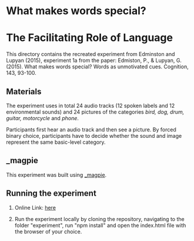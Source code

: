 # What makes words special?
# The Facilitating Role of Language

This directory contains the recreated experiment from Edminston and Lupyan (2015), experiment 1a from the paper:
Edmiston, P., & Lupyan, G. (2015). What makes words special? Words as unmotivated cues. Cognition, 143, 93-100.


## Materials

The experiment uses in total 24 audio tracks (12 spoken labels and 12 environmental sounds) and 24 pictures of the categories <em>bird, dog, drum, guitar, motorcycle</em> and <em>phone</em>.

Participants first hear an audio track and then see a picture. By forced binary choice, participants have to decide whether the sound and image represent the same basic-level category.


## \_magpie

This experiment was built using [\_magpie](https://magpie-ea.github.io/magpie-site/index.html).

## Running the experiment

1. Online Link: [here](https://xplab2020-what-makes-words-special.netlify.app/)

2. Run the experiment locally by cloning the repository, navigating to the folder "experiment", run "npm install" and open the index.html file with the browser of your choice.
